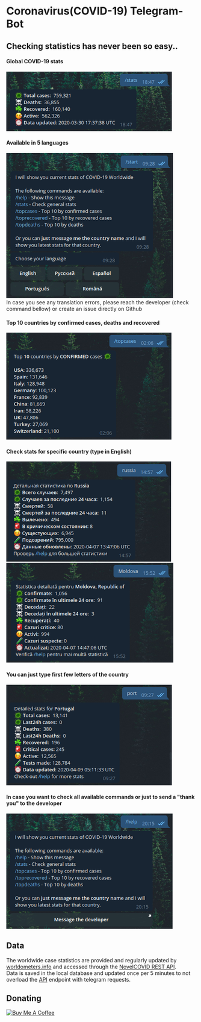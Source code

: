 # Coronavirus(COVID-19) Telegram-Bot
## Checking statistics has never been so easy..
#### Global COVID-19 stats
![](images/stats.png)
#### Available in 5 languages
![](images/start.png)  
In case you see any translation errors, please reach the developer (check command bellow) or create an issue directly on Github
#### Top 10 countries by confirmed cases, deaths and recovered
![](images/topcases.png)
#### Check stats for specific country (type in English)
![](images/russia.png)
![](images/moldova.png)
#### You can just type first few letters of the country
![](images/portugal.png)
#### In case you want to check all available commands or just to send a "thank you" to the developer
![](images/help.png)

## Data

The worldwide case statistics are provided and regularly updated by [worldometers.info](https://www.worldometers.info/coronavirus/) and accessed through the [NovelCOVID REST API](https://github.com/NovelCovid/API).  
Data is saved in the local database and updated once per 5 minutes to not overload the [API](https://github.com/NovelCovid/API) endpoint with telegram requests.

## Donating
<a href="https://www.buymeacoffee.com/maxtacu" target="_blank"><img src="https://cdn.buymeacoffee.com/buttons/default-black.png" alt="Buy Me A Coffee" style="height: 51px !important;width: 217px !important;" ></a>